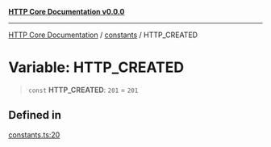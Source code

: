 [**HTTP Core Documentation v0.0.0**](../../README.md)

***

[HTTP Core Documentation](../../modules.md) / [constants](../README.md) / HTTP\_CREATED

# Variable: HTTP\_CREATED

> `const` **HTTP\_CREATED**: `201` = `201`

## Defined in

[constants.ts:20](https://github.com/stonemjs/http-core/blob/a162480c16327760396238c341daab61793d5440/src/constants.ts#L20)
